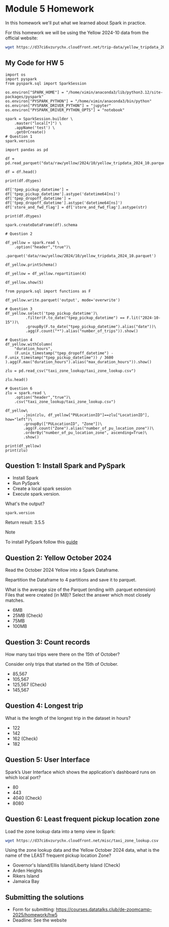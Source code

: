 # Module 5 Homework

In this homework we'll put what we learned about Spark in practice.

For this homework we will be using the Yellow 2024-10 data from the official website: 

```bash
wget https://d37ci6vzurychx.cloudfront.net/trip-data/yellow_tripdata_2024-10.parquet
```

## My Code for HW 5
```
import os
import pyspark
from pyspark.sql import SparkSession

os.environ["SPARK_HOME"] = "/home/ximin/anaconda3/lib/python3.12/site-packages/pyspark"
os.environ["PYSPARK_PYTHON"] = "/home/ximin/anaconda3/bin/python"
os.environ["PYSPARK_DRIVER_PYTHON"] = "jupyter"
os.environ["PYSPARK_DRIVER_PYTHON_OPTS"] = "notebook"

spark = SparkSession.builder \
    .master("local[*]") \
    .appName('test') \
    .getOrCreate()
# Question 1
spark.version

import pandas as pd

df = pd.read_parquet("data/raw/yellow/2024/10/yellow_tripdata_2024_10.parquet")

df = df.head()

print(df.dtypes)

df['tpep_pickup_datetime'] = df['tpep_pickup_datetime'].astype('datetime64[ns]')
df['tpep_dropoff_datetime'] = df['tpep_dropoff_datetime'].astype('datetime64[ns]')
df['store_and_fwd_flag'] = df['store_and_fwd_flag'].astype(str)

print(df.dtypes)

spark.createDataFrame(df).schema

# Question 2

df_yellow = spark.read \
    .option("header","true")\
    .parquet('data/raw/yellow/2024/10/yellow_tripdata_2024_10.parquet')

df_yellow.printSchema()

df_yellow = df_yellow.repartition(4)

df_yellow.show(5)

from pyspark.sql import functions as F

df_yellow.write.parquet('output', mode='overwrite')

# Question 3
df_yellow.select('tpep_pickup_datetime')\
         .filter(F.to_date("tpep_pickup_datetime") == F.lit("2024-10-15"))\
         .groupBy(F.to_date("tpep_pickup_datetime").alias("date"))\
         .agg(F.count("*").alias("number_of_trips")).show()

# Question 4
df_yellow.withColumn(
    "duration_hours",
    (F.unix_timestamp("tpep_dropoff_datetime") - F.unix_timestamp("tpep_pickup_datetime")) / 3600
).agg(F.max("duration_hours").alias("max_duration_hours")).show()

zlu = pd.read_csv("taxi_zone_lookup/taxi_zone_lookup.csv")

zlu.head()

# Question 6
zlu = spark.read \
    .option("header","true")\
    .csv("taxi_zone_lookup/taxi_zone_lookup.csv")

df_yellow\
        .join(zlu, df_yellow["PULocationID"]==zlu["LocationID"], how="left")\
        .groupBy(["PULocationID", "Zone"])\
        .agg(F.count("Zone").alias("number_of_pu_location_zone"))\
        .orderBy("number_of_pu_location_zone", ascending=True)\
        .show()

print(df_yellow)
print(zlu)  
```

## Question 1: Install Spark and PySpark

- Install Spark
- Run PySpark
- Create a local spark session
- Execute spark.version.

What's the output?

```
spark.version
```
Return result: 3.5.5

> [!NOTE]
> To install PySpark follow this [guide](https://github.com/DataTalksClub/data-engineering-zoomcamp/blob/main/05-batch/setup/pyspark.md)


## Question 2: Yellow October 2024

Read the October 2024 Yellow into a Spark Dataframe.

Repartition the Dataframe to 4 partitions and save it to parquet.

What is the average size of the Parquet (ending with .parquet extension) Files that were created (in MB)? Select the answer which most closely matches.

- 6MB
- 25MB (Check)
- 75MB
- 100MB


## Question 3: Count records 

How many taxi trips were there on the 15th of October?

Consider only trips that started on the 15th of October.

- 85,567
- 105,567
- 125,567  (Check)
- 145,567


## Question 4: Longest trip

What is the length of the longest trip in the dataset in hours?

- 122
- 142
- 162 (Check)
- 182


## Question 5: User Interface

Spark’s User Interface which shows the application's dashboard runs on which local port?

- 80
- 443
- 4040 (Check)
- 8080



## Question 6: Least frequent pickup location zone

Load the zone lookup data into a temp view in Spark:

```bash
wget https://d37ci6vzurychx.cloudfront.net/misc/taxi_zone_lookup.csv
```

Using the zone lookup data and the Yellow October 2024 data, what is the name of the LEAST frequent pickup location Zone?

- Governor's Island/Ellis Island/Liberty Island (Check)
- Arden Heights
- Rikers Island
- Jamaica Bay


## Submitting the solutions

- Form for submitting: https://courses.datatalks.club/de-zoomcamp-2025/homework/hw5
- Deadline: See the website
